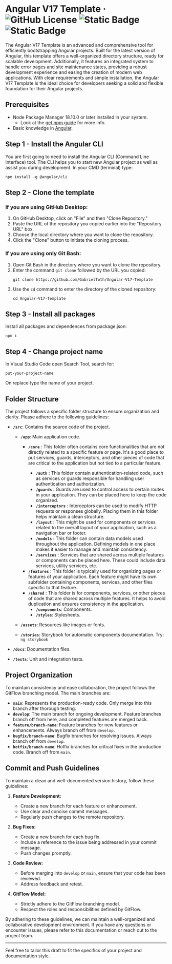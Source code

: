 # Angular V17 Template · ![GitHub License](https://img.shields.io/github/license/GabrielToth/Angular-V17-Template?color=blue) ![Static Badge](https://img.shields.io/badge/node-18.10.0-g?link=https%3A%2F%2Fnodejs.org%2Fen%2Fdownload%2F) ![Static Badge](https://img.shields.io/badge/PRs-welcome-g)

The Angular V17 Template is an advanced and comprehensive tool for efficiently bootstrapping Angular projects. Built for the latest version of Angular, this template offers a well-organized directory structure, ready for scalable development. Additionally, it features an integrated system to handle error pages and site maintenance states, providing a robust development experience and easing the creation of modern web applications. With clear requirements and simple installation, the Angular V17 Template is the ideal choice for developers seeking a solid and flexible foundation for their Angular projects.

## Prerequisites

* Node Package Manager 18.10.0 or later installed in your system.
  * Look at the [get npm guide](https://www.npmjs.com/get-npm?utm_source=house&utm_medium=homepage&utm_campaign=free%20orgs&utm_term=Install%20npm) for more info.
* Basic knowledge in [Angular](https://angular.io/).

## Step 1 - Install the Angular CLI

You are first going to need to install the Angular CLI (Command Line Interface) tool. The CLI helps you to start new Angular project as well as assist you during development. In your CMD (terminal) type:

```
npm install -g @angular/cli
```

## Step 2 - Clone the template

### If you are using GitHub Desktop:

1. On GitHub Desktop, click on "File" and then "Clone Repository."
2. Paste the URL of the repository you copied earlier into the "Repository URL" box.
3. Choose the local directory where you want to clone the repository.
4. Click the "Clone" button to initiate the cloning process.

### If you are using only Git Bash:

1. Open Git Bash in the directory where you want to clone the repository.
2. Enter the command `git clone` followed by the URL you copied:
   ```
   git clone https://github.com/GabrielToth/Angular-V17-Template
   ```
3. Use the `cd` command to enter the directory of the cloned repository:
   ```
   cd Angular-V17-Template
   ```

## Step 3 - Install all packages

Install all packages and dependences from package.json:

```
npm i
```

## Step 4 - Change project name

In Visual Studio Code open Search Tool, search for:

```
put-your-project-name  
```

On replace type the name of your project.

## Folder Structure

The project follows a specific folder structure to ensure organization and clarity. Please adhere to the following guidelines:

- **`/src`**: Contains the source code of the project.

  - **`/app`**: Main application code.

    - **`/core`** : This folder often contains core functionalities that are not directly related to a specific feature or page. It's a good place to put services, guards, interceptors, and other pieces of code that are critical to the application but not tied to a particular feature.

      * **`/auth`** : This folder contain authentication-related code, such as services or guards responsible for handling user authentication and authorization.
      * **`/guards`** : Guards are used to control access to certain routes in your application. They can be placed here to keep the code organized.
      * **`/interceptors`** : Interceptors can be used to modify HTTP requests or responses globally. Placing them in this folder helps maintain a clean structure.
      * **`/layout`** : This might be used for components or services related to the overall layout of your application, such as a navigation bar or footer.
      * **`/models`** : This folder can contain data models used throughout the application. Defining models in one place makes it easier to manage and maintain consistency.
      * **`/services`** : Services that are shared across multiple features or components can be placed here. These could include data services, utility services, etc.

    * **`/features`** : This folder is typically used for organizing pages or features of your application. Each feature might have its own subfolder containing components, services, and other files specific to that feature.
    * **`/shared`** : This folder is for components, services, or other pieces of code that are shared across multiple features. It helps to avoid duplication and ensures consistency in the application.
      * **`/components`**: Components.
      * **`/styles`**: Stylesheets.
  - **`/assets`**: Resources like images or fonts.
  - **`/stories`**: Storybook for automatic components documentation. Try: `ng storybook`
- **`/docs`**: Documentation files.
- **`/tests`**: Unit and integration tests.

## Project Organization

To maintain consistency and ease collaboration, the project follows the GitFlow branching model. The main branches are:

- **`main`**: Represents the production-ready code. Only merge into this branch after thorough testing.
- **`develop`**: The main branch for ongoing development. Feature branches branch off from here, and completed features are merged back.
- **`feature/branch-name`**: Feature branches for new features or enhancements. Always branch off from `develop`.
- **`bugfix/branch-name`**: Bugfix branches for resolving issues. Always branch off from `develop`.
- **`hotfix/branch-name`**: Hotfix branches for critical fixes in the production code. Branch off from `main`.

## Commit and Push Guidelines

To maintain a clean and well-documented version history, follow these guidelines:

1. **Feature Development:**

   - Create a new branch for each feature or enhancement.
   - Use clear and concise commit messages.
   - Regularly push changes to the remote repository.
2. **Bug Fixes:**

   - Create a new branch for each bug fix.
   - Include a reference to the issue being addressed in your commit message.
   - Push changes promptly.
3. **Code Review:**

   - Before merging into `develop` or `main`, ensure that your code has been reviewed.
   - Address feedback and retest.
4. **GitFlow Model:**

   - Strictly adhere to the GitFlow branching model.
   - Respect the roles and responsibilities defined by GitFlow.

By adhering to these guidelines, we can maintain a well-organized and collaborative development environment. If you have any questions or encounter issues, please refer to this documentation or reach out to the project team.

---

Feel free to tailor this draft to fit the specifics of your project and documentation style.

